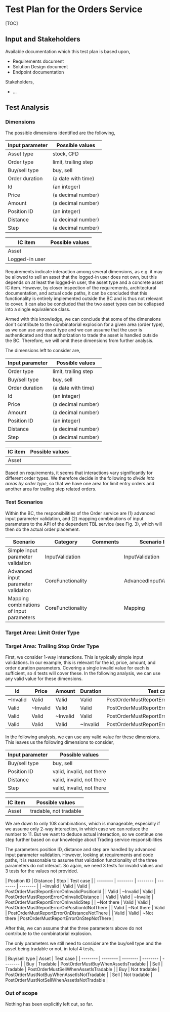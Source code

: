 # Test Plan for the Orders Service

[TOC]

## Input and Stakeholders

Available documentation which this test plan is based upon,
- Requirements document
- Solution Design document
- Endpoint documentation

Stakeholders,
 - ...

## Test Analysis

### Dimensions

The possible dimensions identified are the following,

| Input parameter | Possible values |
| --------------- | --------------- |
| Asset type | stock, CFD |
| Order type | limit, trailing step |
| Buy/sell type | buy, sell |
| Order duration | (a date with time) |
| Id | (an integer) |
| Price | (a decimal number) |
| Amount | (a decimal number) |
| Position ID | (an integer) |
| Distance | (a decimal number) |
| Step | (a decimal number) |

| IC item | Possible values |
| --------------- | --------------- |
| Asset |  |
| Logged-in user |  |

Requirements indicate interaction among several dimensions, as e.g. it may be allowed to sell an asset that the logged-in user does not own, but this depends on at least the logged-in user, the asset type and a concrete asset IC item. However, by closer inspection of the requirements, architectural documentation, and actual code paths, it can be concluded that this functionality is entirely implemented outside the BC and is thus not relevant to cover. It can also be concluded that the two asset types can be collapsed into a single equivalence class.

Armed with this knowledge, we can conclude that some of the dimensions don't contribute to the combinatorial explosion for a given area (order type), as we can use any asset type and we can assume that the user is authenticated and that authorization to trade the asset is handled outside the BC. Therefore, we will omit these dimensions from further analysis.

The dimensions left to consider are,

| Input parameter | Possible values |
| --------------- | --------------- |
| Order type | limit, trailing step |
| Buy/sell type | buy, sell |
| Order duration | (a date with time) |
| Id | (an integer) |
| Price | (a decimal number) |
| Amount | (a decimal number) |
| Position ID | (an integer) |
| Distance | (a decimal number) |
| Step | (a decimal number) |

| IC item | Possible values |
| --------------- | --------------- |
| Asset |  |

Based on requirements, it seems that interactions vary significantly for different order types. We therefore decide in the following to *divide into areas by order type*, so that we have one area for limit entry orders and another area for trailing step related orders.

### Test Scenarios

Within the BC, the responsibilities of the Order service are (1) advanced input parameter validation, and (2) mapping combinations of input parameters to the API of the dependent TBL service (see Fig. 3), which will then do the actual order placement.

| Scenario                   | Category                 | Comments | Scenario ID     |
| -------------------------- | ------------------------ | -------- | --------------- |
| Simple input parameter validation | InputValidation |          | InputValidation |
| Advanced input parameter validation | CoreFunctionality |          | AdvancedInputValidation |
| Mapping combinations of input parameters | CoreFunctionality        |          | Mapping |

### Target Area: Limit Order Type



### Target Area: Trailing Stop Order Type

First, we consider 1-way interactions. This is typically simple input validations. In our example, this is relevant for the id, price, amount, and order duration parameters. Covering a single invalid value for each is sufficient, so 4 tests will cover these. In the following analysis, we can use any valid value for these dimensions.

| Id       | Price    | Amount   | Duration | Test case |
| -------- | -------- | -------- | -------- | -------- |
| ~Invalid | Valid    | Valid    | Valid    | PostOrderMustReportErrorOnInvalidId |
| Valid    | ~Invalid | Valid    | Valid    | PostOrderMustReportErrorOnInvalidPrice |
| Valid    | Valid    | ~Invalid | Valid    | PostOrderMustReportErrorOnInvalidAmount |
| Valid    | Valid    | Valid    | ~Invalid | PostOrderMustReportErrorOnInvalidDuration |

In the following analysis, we can use any valid value for these dimensions. This leaves us the following dimensions to consider,

| Input parameter | Possible values |
| --------------- | --------------- |
| Buy/sell type | buy, sell |
| Position ID | valid, invalid, not there |
| Distance | valid, invalid, not there |
| Step | valid, invalid, not there |

| IC item | Possible values |
| --------------- | --------------- |
| Asset | tradable, not tradable |

We are down to only 108 combinations, which is manageable, especially if we assume only 2-way interaction, in which case we can reduce the number to 11. But we want to deduce actual interaction, so we continue one step further based on our knowledge about Trading service responsibilities

The parameters position ID, distance and step are handled by advanced input parameter validation. However, looking at requirements and code paths, it is reasonable to assume that validation functionality of the three parameters do not interact. So again, we need 3 tests for invalid values and 3 tests for the values not provided.

| Position ID | Distance | Step  | Test case |
| -------- | -------- | -------- | -------- | -------- |
| ~Invalid | Valid    | Valid    | PostOrderMustReportErrorOnInvalidPositionId |
| Valid | ~Invalid    | Valid    | PostOrderMustReportErrorOnInvalidDistance |
| Valid | Valid    | ~Invalid    | PostOrderMustReportErrorOnInvalidStep |
| ~Not there | Valid    | Valid    | PostOrderMustReportErrorOnPositionIdNotThere |
| Valid | ~Not there    | Valid    | PostOrderMustReportErrorOnDistanceNotThere |
| Valid | Valid    | ~Not there    | PostOrderMustReportErrorOnStepNotThere |

After this, we can assume that the three parameters above do not contribute to the combinatorial explosion.

The only parameters we still need to consider are the buy/sell type and the asset being tradable or not, in total 4 tests,

| Buy/sell type | Asset | Test case |
| -------- | -------- | -------- | -------- | -------- |
| Buy | Tradable   | PostOrderMustBuyWhenAssetIsTradable |
| Sell | Tradable   | PostOrderMustSellWhenAssetIsTradable |
| Buy | Not tradable   | PostOrderMustNotBuyWhenAssetIsNotTradable |
| Sell | Not tradable   | PostOrderMustNotSellWhenAssetIsNotTradable |

### Out of scope

Nothing has been explicitly left out, so far.
